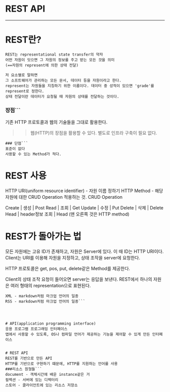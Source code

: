 REST API
=========
-----------
# REST란?
```
REST는 representational state transfer의 약자
어떤 자원이 잇으면 그 자원의 정보를 주고 받는 모든 것을 의미
(==자원의 represent에 의한 상태 전달)

저 요소별로 말하면
그 소프트웨어가 관리하는 모든 문서, 데이터 등을 자원이라고 한다.
represent는 자원들을 지칭하기 위한 이름이다. 데이터 중 성적이 있으면 'grade'를 represent로 정한다. 
상태 전달이란 데이터가 요청될 때 자원의 상태를 전달하는 것이다.
```
### 장점```
기존 HTTP 프로토콜과 웹의 기술들을 그대로 활용한다. 
>>웹(HTTP)의 장점을 활용할 수 있다.
>>별도로 인프라 구축이 필요 없다.
```
### 단점```
표준이 없다
사용할 수 있는 Method가 적다.
```

# REST 사용
HTTP URI(uniform resource identifier) - 자원 이름 정하기
HTTP Method - 해당 자원에 대한 CRUD Operation 적용하는 것.
CRUD Operation

Create | 생성 | Post
Read | 조회 | Get
Update | 수정 | Put
Delete | 삭제 | Delete
Head | header정보 조회 | Head
(맨 오른쪽 것은 HTTP method)


# REST가 돌아가는 법
모든 자원에는 고유 ID가 존재하고, 자원은 Server에 있다.
이 때 ID는 HTTP URI이다.
Client는 URI를 이용해 자원을 지정하고, 상태 조작을 server에 요청한다.

HTTP 프로토콜은 get, pos, put, delete같은 Method를 제공한다.

Client의 상태 조작 요청이 들어오면 server는 응답을 보낸다.
REST에서 하나의 자원은 여러 형태의 representation으로 표현된다.
```JSON- key/value의 형태를 가진 데이터 포맷
XML - markdown처럼 마크업 언어의 일종
RSS - markdown처럼 마크업 언어의 일종```




# API(application programming interface)
응용 프로그램 프로그래밍 인터페이스
앱에서 사용할 수 있도록, OS나 컴파일 언어가 제공하는 기능을 제어할 수 있게 만든 인터페이스


# REST API
REST를 기반으로 만든 API
HTTP를 기반으로 구현하기 떄문에, HTTP를 지원하는 언어를 사용
###리소스 원형들```
document - 객체시간에 배운 instance같은 거
컬렉션 - 서버에 있는 디렉터리
스토어 - 클라이언트에 있는 리소스 저장소
```
